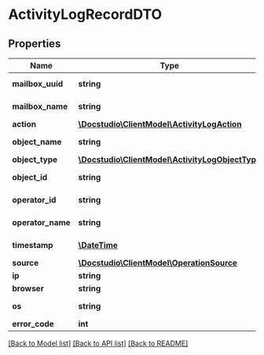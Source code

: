 # ActivityLogRecordDTO

## Properties
Name | Type | Description | Notes
------------ | ------------- | ------------- | -------------
**mailbox_uuid** | **string** | UUID of mailbox | [optional] 
**mailbox_name** | **string** | Name of mailbox | [optional] 
**action** | [**\Docstudio\ClientModel\ActivityLogAction**](ActivityLogAction.md) |  | [optional] 
**object_name** | **string** | Object name | [optional] 
**object_type** | [**\Docstudio\ClientModel\ActivityLogObjectType**](ActivityLogObjectType.md) |  | [optional] 
**object_id** | **string** | Object UUID | [optional] 
**operator_id** | **string** | Operator UUID | [optional] 
**operator_name** | **string** | Operator name | [optional] 
**timestamp** | [**\DateTime**](\DateTime.md) | Action timestamp | [optional] 
**source** | [**\Docstudio\ClientModel\OperationSource**](OperationSource.md) |  | [optional] 
**ip** | **string** | IP address | [optional] 
**browser** | **string** | Browser | [optional] 
**os** | **string** | Operation System | [optional] 
**error_code** | **int** | Error code | [optional] 

[[Back to Model list]](../../README.md#documentation-for-models) [[Back to API list]](../../README.md#documentation-for-api-endpoints) [[Back to README]](../../README.md)

